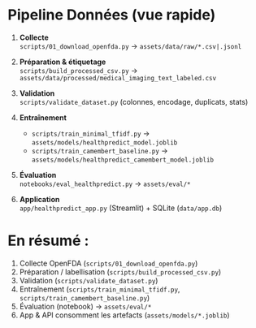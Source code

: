 # Pipeline Données (vue rapide)

1. **Collecte**  
   `scripts/01_download_openfda.py` → `assets/data/raw/*.csv|.jsonl`

2. **Préparation & étiquetage**  
   `scripts/build_processed_csv.py` → `assets/data/processed/medical_imaging_text_labeled.csv`

3. **Validation**  
   `scripts/validate_dataset.py` (colonnes, encodage, duplicats, stats)

4. **Entraînement**  
   - `scripts/train_minimal_tfidf.py` → `assets/models/healthpredict_model.joblib`
   - `scripts/train_camembert_baseline.py` → `assets/models/healthpredict_camembert_model.joblib`

5. **Évaluation**  
   `notebooks/eval_healthpredict.py` → `assets/eval/*`

6. **Application**  
   `app/healthpredict_app.py` (Streamlit) + SQLite (`data/app.db`)

# En résumé : 
1. Collecte OpenFDA (`scripts/01_download_openfda.py`)
2. Préparation / labellisation (`scripts/build_processed_csv.py`)
3. Validation (`scripts/validate_dataset.py`)
4. Entraînement (`scripts/train_minimal_tfidf.py`, `scripts/train_camembert_baseline.py`)
5. Évaluation (notebook) → `assets/eval/*`
6. App & API consomment les artefacts (`assets/models/*.joblib`)